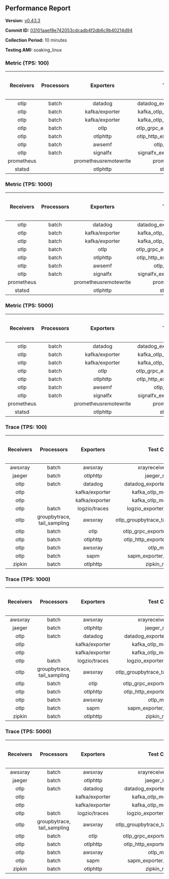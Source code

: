 ## Performance Report

**Version:** [v0.43.3](https://github.com/aws-observability/aws-otel-collector/releases/tag/v0.43.3)

**Commit ID:** [03101aaef8e742053cdcadb4f2db6c9b40214d94](https://github.com/aws-observability/aws-otel-collector/commit/03101aaef8e742053cdcadb4f2db6c9b40214d94)

**Collection Period:** 10 minutes

**Testing AMI:** soaking_linux


### Metric (TPS: 100)
| Receivers | Processors | Exporters | Test Case | Data Type | Instance Type | Avg CPU Usage (Percent) | Avg Memory Usage (Megabytes) | Max CPU Usage (Percent) | Max Memory Usage (Megabytes) |
|:---------:|:----------:|:---------:|:---------:|:---------:|:-------------:|:-----------------------:|:----------------------------:|:-----------------------:|:----------------------------:|
| otlp | batch | datadog | datadog_exporter_metric_mock | otlp | m5.2xlarge | 0.45 | 111.47 | 0.60 | 112.87 |
| otlp | batch | kafka/exporter | kafka_otlp_metric_mock_2_8_1 | otlp | m5.2xlarge | 2.15 | 118.70 | 2.40 | 119.76 |
| otlp | batch | kafka/exporter | kafka_otlp_metric_mock_3_2_0 | otlp | m5.2xlarge | 9.78 | 128.49 | 11.20 | 132.00 |
| otlp | batch | otlp | otlp_grpc_exporter_metric_mock | otlp | m5.2xlarge | 0.19 | 104.79 | 0.40 | 107.38 |
| otlp | batch | otlphttp | otlp_http_exporter_metric_mock | otlp | m5.2xlarge | 0.20 | 112.23 | 0.40 | 116.36 |
| otlp | batch | awsemf | otlp_metric_mock | otlp | m5.2xlarge | 0.31 | 105.24 | 0.60 | 106.54 |
| otlp | batch | signalfx | signalfx_exporter_metric_mock | otlp | m5.2xlarge | 0.03 | 89.79 | 0.20 | 90.08 |
| prometheus |  | prometheusremotewrite | prometheus_mock | prometheus | m5.2xlarge | 0.07 | 110.33 | 0.20 | 112.77 |
| statsd |  | otlphttp | statsd_mock | statsd | m5.2xlarge | 0.01 | 91.74 | 0.10 | 93.18 |

### Metric (TPS: 1000)
| Receivers | Processors | Exporters | Test Case | Data Type | Instance Type | Avg CPU Usage (Percent) | Avg Memory Usage (Megabytes) | Max CPU Usage (Percent) | Max Memory Usage (Megabytes) |
|:---------:|:----------:|:---------:|:---------:|:---------:|:-------------:|:-----------------------:|:----------------------------:|:-----------------------:|:----------------------------:|
| otlp | batch | datadog | datadog_exporter_metric_mock | otlp | m5.2xlarge | 2.09 | 119.79 | 2.30 | 122.72 |
| otlp | batch | kafka/exporter | kafka_otlp_metric_mock_2_8_1 | otlp | m5.2xlarge | 0.48 | 122.54 | 0.60 | 123.97 |
| otlp | batch | kafka/exporter | kafka_otlp_metric_mock_3_2_0 | otlp | m5.2xlarge | 0.49 | 121.50 | 0.70 | 123.65 |
| otlp | batch | otlp | otlp_grpc_exporter_metric_mock | otlp | m5.2xlarge | 0.48 | 116.49 | 0.60 | 117.94 |
| otlp | batch | otlphttp | otlp_http_exporter_metric_mock | otlp | m5.2xlarge | 0.52 | 124.99 | 0.70 | 127.64 |
| otlp | batch | awsemf | otlp_metric_mock | otlp | m5.2xlarge | 1.07 | 115.88 | 1.70 | 119.57 |
| otlp | batch | signalfx | signalfx_exporter_metric_mock | otlp | m5.2xlarge | 0.85 | 122.58 | 1.10 | 126.75 |
| prometheus |  | prometheusremotewrite | prometheus_mock | prometheus | m5.2xlarge | 0.71 | 140.75 | 1.40 | 149.17 |
| statsd |  | otlphttp | statsd_mock | statsd | m5.2xlarge | 0.01 | 90.91 | 0.10 | 91.45 |

### Metric (TPS: 5000)
| Receivers | Processors | Exporters | Test Case | Data Type | Instance Type | Avg CPU Usage (Percent) | Avg Memory Usage (Megabytes) | Max CPU Usage (Percent) | Max Memory Usage (Megabytes) |
|:---------:|:----------:|:---------:|:---------:|:---------:|:-------------:|:-----------------------:|:----------------------------:|:-----------------------:|:----------------------------:|
| otlp | batch | datadog | datadog_exporter_metric_mock | otlp | m5.2xlarge | 9.50 | 135.00 | 10.40 | 141.04 |
| otlp | batch | kafka/exporter | kafka_otlp_metric_mock_2_8_1 | otlp | m5.2xlarge | 8.97 | 130.92 | 9.60 | 134.80 |
| otlp | batch | kafka/exporter | kafka_otlp_metric_mock_3_2_0 | otlp | m5.2xlarge | 1.67 | 123.18 | 2.00 | 128.87 |
| otlp | batch | otlp | otlp_grpc_exporter_metric_mock | otlp | m5.2xlarge | 1.63 | 129.50 | 4.90 | 274.35 |
| otlp | batch | otlphttp | otlp_http_exporter_metric_mock | otlp | m5.2xlarge | 0.16 | 106.14 | 1.90 | 126.23 |
| otlp | batch | awsemf | otlp_metric_mock | otlp | m5.2xlarge | 5.34 | 125.91 | 7.40 | 128.71 |
| otlp | batch | signalfx | signalfx_exporter_metric_mock | otlp | m5.2xlarge | 3.67 | 124.57 | 4.00 | 128.07 |
| prometheus |  | prometheusremotewrite | prometheus_mock | prometheus | m5.2xlarge | 4.38 | 267.69 | 7.80 | 303.37 |
| statsd |  | otlphttp | statsd_mock | statsd | m5.2xlarge | 0.01 | 91.21 | 0.20 | 91.73 |

### Trace (TPS: 100)
| Receivers | Processors | Exporters | Test Case | Data Type | Instance Type | Avg CPU Usage (Percent) | Avg Memory Usage (Megabytes) | Max CPU Usage (Percent) | Max Memory Usage (Megabytes) |
|:---------:|:----------:|:---------:|:---------:|:---------:|:-------------:|:-----------------------:|:----------------------------:|:-----------------------:|:----------------------------:|
| awsxray | batch | awsxray | xrayreceiver_mock | xray | m5.2xlarge | 3.08 | 107.45 | 4.30 | 108.61 |
| jaeger | batch | otlphttp | jaeger_mock | jaeger | m5.2xlarge | 0.03 | 91.98 | 0.20 | 92.14 |
| otlp | batch | datadog | datadog_exporter_trace_mock | otlp | m5.2xlarge | 0.05 | 94.07 | 0.20 | 94.86 |
| otlp |  | kafka/exporter | kafka_otlp_mock_2_8_1 | otlp | m5.2xlarge | 0.12 | 97.84 | 0.20 | 99.00 |
| otlp |  | kafka/exporter | kafka_otlp_mock_3_2_0 | otlp | m5.2xlarge | 0.12 | 95.20 | 0.30 | 95.73 |
| otlp | batch | logzio/traces | logzio_exporter_trace_mock | otlp | m5.2xlarge | 0.04 | 89.92 | 0.10 | 91.10 |
| otlp | groupbytrace, tail_sampling | awsxray | otlp_groupbytrace_tailsampling_mock | otlp | m5.2xlarge | 0.02 | 92.04 | 0.10 | 92.69 |
| otlp | batch | otlp | otlp_grpc_exporter_trace_mock | otlp | m5.2xlarge | 0.03 | 92.53 | 0.10 | 93.12 |
| otlp | batch | otlphttp | otlp_http_exporter_trace_mock | otlp | m5.2xlarge | 0.04 | 90.81 | 0.20 | 92.26 |
| otlp | batch | awsxray | otlp_mock | otlp | m5.2xlarge | 0.04 | 90.30 | 0.10 | 91.10 |
| otlp | batch | sapm | sapm_exporter_trace_mock | otlp | m5.2xlarge | 0.03 | 90.97 | 0.20 | 91.98 |
| zipkin | batch | otlphttp | zipkin_mock | zipkin | m5.2xlarge | 0.03 | 91.79 | 0.20 | 91.94 |

### Trace (TPS: 1000)
| Receivers | Processors | Exporters | Test Case | Data Type | Instance Type | Avg CPU Usage (Percent) | Avg Memory Usage (Megabytes) | Max CPU Usage (Percent) | Max Memory Usage (Megabytes) |
|:---------:|:----------:|:---------:|:---------:|:---------:|:-------------:|:-----------------------:|:----------------------------:|:-----------------------:|:----------------------------:|
| awsxray | batch | awsxray | xrayreceiver_mock | xray | m5.2xlarge | 14.15 | 110.96 | 20.10 | 112.30 |
| jaeger | batch | otlphttp | jaeger_mock | jaeger | m5.2xlarge | 0.04 | 89.75 | 0.20 | 90.97 |
| otlp | batch | datadog | datadog_exporter_trace_mock | otlp | m5.2xlarge | 0.05 | 93.23 | 0.20 | 93.47 |
| otlp |  | kafka/exporter | kafka_otlp_mock_2_8_1 | otlp | m5.2xlarge | 0.06 | 94.61 | 0.20 | 96.59 |
| otlp |  | kafka/exporter | kafka_otlp_mock_3_2_0 | otlp | m5.2xlarge | 0.05 | 95.86 | 0.20 | 97.74 |
| otlp | batch | logzio/traces | logzio_exporter_trace_mock | otlp | m5.2xlarge | 0.04 | 91.98 | 0.20 | 92.42 |
| otlp | groupbytrace, tail_sampling | awsxray | otlp_groupbytrace_tailsampling_mock | otlp | m5.2xlarge | 0.03 | 93.92 | 0.10 | 94.61 |
| otlp | batch | otlp | otlp_grpc_exporter_trace_mock | otlp | m5.2xlarge | 0.04 | 91.85 | 0.20 | 92.17 |
| otlp | batch | otlphttp | otlp_http_exporter_trace_mock | otlp | m5.2xlarge | 0.03 | 90.50 | 0.10 | 91.21 |
| otlp | batch | awsxray | otlp_mock | otlp | m5.2xlarge | 0.04 | 90.26 | 0.10 | 90.84 |
| otlp | batch | sapm | sapm_exporter_trace_mock | otlp | m5.2xlarge | 0.04 | 92.53 | 0.20 | 92.90 |
| zipkin | batch | otlphttp | zipkin_mock | zipkin | m5.2xlarge | 0.04 | 90.77 | 0.20 | 90.97 |

### Trace (TPS: 5000)
| Receivers | Processors | Exporters | Test Case | Data Type | Instance Type | Avg CPU Usage (Percent) | Avg Memory Usage (Megabytes) | Max CPU Usage (Percent) | Max Memory Usage (Megabytes) |
|:---------:|:----------:|:---------:|:---------:|:---------:|:-------------:|:-----------------------:|:----------------------------:|:-----------------------:|:----------------------------:|
| awsxray | batch | awsxray | xrayreceiver_mock | xray | m5.2xlarge | 20.37 | 124.04 | 28.00 | 131.14 |
| jaeger | batch | otlphttp | jaeger_mock | jaeger | m5.2xlarge | 0.04 | 90.61 | 0.20 | 91.12 |
| otlp | batch | datadog | datadog_exporter_trace_mock | otlp | m5.2xlarge | 0.06 | 95.97 | 0.20 | 97.10 |
| otlp |  | kafka/exporter | kafka_otlp_mock_2_8_1 | otlp | m5.2xlarge | 0.05 | 98.01 | 0.20 | 99.73 |
| otlp |  | kafka/exporter | kafka_otlp_mock_3_2_0 | otlp | m5.2xlarge | 0.06 | 95.55 | 0.20 | 97.12 |
| otlp | batch | logzio/traces | logzio_exporter_trace_mock | otlp | m5.2xlarge | 0.04 | 90.51 | 0.20 | 91.57 |
| otlp | groupbytrace, tail_sampling | awsxray | otlp_groupbytrace_tailsampling_mock | otlp | m5.2xlarge | 0.03 | 91.70 | 0.10 | 92.08 |
| otlp | batch | otlp | otlp_grpc_exporter_trace_mock | otlp | m5.2xlarge | 0.04 | 92.76 | 0.10 | 93.87 |
| otlp | batch | otlphttp | otlp_http_exporter_trace_mock | otlp | m5.2xlarge | 0.04 | 90.20 | 0.20 | 90.68 |
| otlp | batch | awsxray | otlp_mock | otlp | m5.2xlarge | 0.03 | 91.25 | 0.20 | 92.01 |
| otlp | batch | sapm | sapm_exporter_trace_mock | otlp | m5.2xlarge | 0.03 | 90.22 | 0.10 | 91.19 |
| zipkin | batch | otlphttp | zipkin_mock | zipkin | m5.2xlarge | 0.03 | 92.60 | 0.20 | 93.27 |
